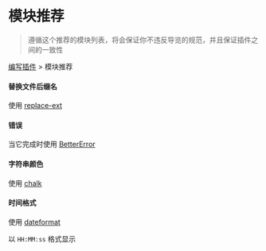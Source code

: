 # 模块推荐

> 遵循这个推荐的模块列表，将会保证你不违反导览的规范，并且保证插件之间的一致性

[编写插件](README.md) > 模块推荐

#### 替换文件后缀名

使用 [replace-ext](https://github.com/wearefractal/replace-ext)

#### 错误

当它完成时使用 [BetterError](https://github.com/wearefractal/BetterError)

#### 字符串颜色

使用 [chalk](https://github.com/sindresorhus/chalk)

#### 时间格式

使用 [dateformat](https://github.com/felixge/node-dateformat)

以 `HH:MM:ss` 格式显示
